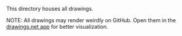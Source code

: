 This directory houses all drawings.

NOTE: All drawings may render weirdly on GitHub. Open them in the [drawings.net app](https://app.diagrams.net/) for better visualization.
